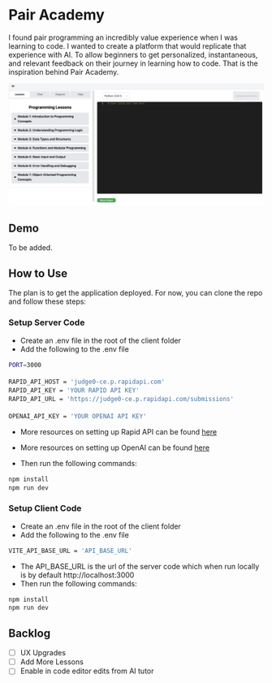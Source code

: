 # Pair Academy

I found pair programming an incredibly value experience when I was learning to code. I wanted to create a platform that would replicate that experience with AI. To allow beginners to get personalized, instantaneous, and relevant feedback on their journey in learning how to code. That is the inspiration behind Pair Academy.

![Description of Image](src/assets/application.png "Title of Image")

## Demo

To be added.

## How to Use

The plan is to get the application deployed. For now, you can clone the repo and follow these steps:

### Setup Server Code

- Create an .env file in the root of the client folder
- Add the following to the .env file

```bash
PORT=3000

RAPID_API_HOST = 'judge0-ce.p.rapidapi.com'
RAPID_API_KEY = 'YOUR RAPID API KEY'
RAPID_API_URL = 'https://judge0-ce.p.rapidapi.com/submissions'

OPENAI_API_KEY = 'YOUR OPENAI API KEY'
```

- More resources on setting up Rapid API can be found [here](https://rapidapi.com/judge0-official/api/judge0-ce)
- More resources on setting up OpenAI can be found [here](https://beta.openai.com/docs/developer-quickstart/your-api-keys)
  
- Then run the following commands:

```bash
npm install
npm run dev
```

### Setup Client Code

- Create an .env file in the root of the client folder
- Add the following to the .env file

```bash
VITE_API_BASE_URL = 'API_BASE_URL'
```

- The API_BASE_URL is the url of the server code which when run locally is by default http://localhost:3000
- Then run the following commands:

```bash
npm install
npm run dev
```

## Backlog

- [ ] UX Upgrades
- [ ] Add More Lessons
- [ ] Enable in code editor edits from AI tutor